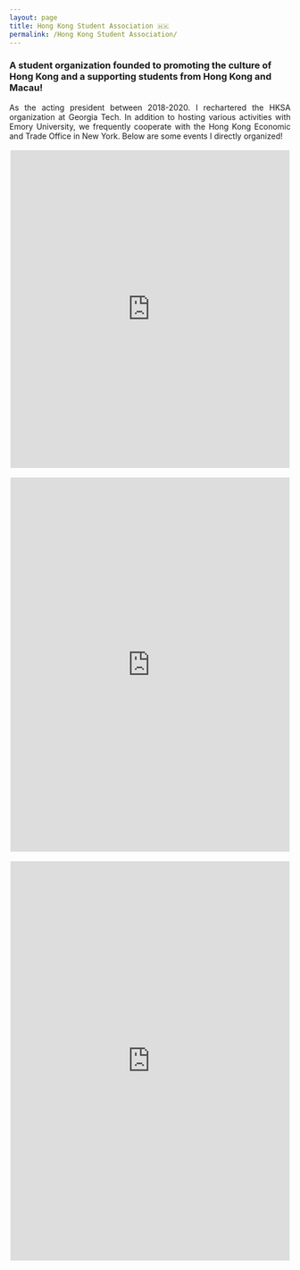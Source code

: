 ```yaml
---
layout: page
title: Hong Kong Student Association 🇭🇰
permalink: /Hong Kong Student Association/
---
```

### A student organization founded to promoting the culture of Hong Kong and a supporting students from Hong Kong and Macau!

<div align="justify">As the acting president between 2018-2020. I rechartered the HKSA organization at Georgia Tech. In addition to hosting various activities with Emory University, we frequently cooperate with the Hong Kong Economic and Trade Office in New York. Below are some events I directly organized! </div>
<br />
<center><iframe src="https://www.facebook.com/plugins/post.php?href=https%3A%2F%2Fwww.facebook.com%2Fgthksa%2Fposts%2F3020540701289593&width=500" width="500" height="568" style="border:none;overflow:hidden" scrolling="no" frameborder="0" allowTransparency="true" allow="encrypted-media"></iframe></center>
<br />
<center><iframe src="https://www.facebook.com/plugins/post.php?href=https%3A%2F%2Fwww.facebook.com%2Fgthksa%2Fposts%2F2696713607005639&width=500" width="500" height="669" style="border:none;overflow:hidden" scrolling="no" frameborder="0" allowTransparency="true" allow="encrypted-media"></iframe></center>
<br />
<center><iframe src="https://www.facebook.com/plugins/post.php?href=https%3A%2F%2Fwww.facebook.com%2Fgthksa%2Fposts%2F2316022471741423&width=500" width="500" height="714" style="border:none;overflow:hidden" scrolling="no" frameborder="0" allowTransparency="true" allow="encrypted-media"></iframe></center>
